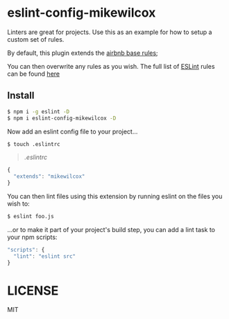# eslint-config-mikewilcox

Linters are great for projects. Use this as an example for how to setup a custom set of rules.

By default, this plugin extends the [airbnb base rules](https://github.com/airbnb/javascript/blob/master/packages/eslint-config-airbnb/base.js);

You can then overwrite any rules as you wish. The full list of [ESLint](http://eslint.org/) rules can be found [here](http://eslint.org/docs/rules/)

## Install

```bash
$ npm i -g eslint -D
$ npm i eslint-config-mikewilcox -D
```

Now add an eslint config file to your project...

```bash
$ touch .eslintrc
```

> _.eslintrc_
```js
{    
  "extends": "mikewilcox"   
}
```

You can then lint files using this extension by running eslint on the files you wish to:

```bash
$ eslint foo.js
```

...or to make it part of your project's build step, you can add a lint task to your npm scripts:

```js
"scripts": {
  "lint": "eslint src"
}
```

# LICENSE

MIT